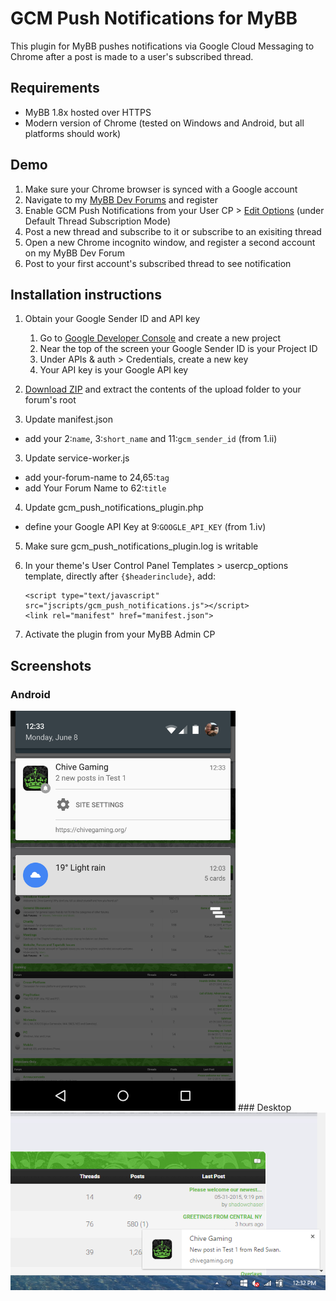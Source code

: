 # GCM Push Notifications for MyBB
This plugin for MyBB pushes notifications via Google Cloud Messaging to Chrome after a post is made to a user's subscribed thread.


## Requirements
- MyBB 1.8x hosted over HTTPS
- Modern version of Chrome (tested on Windows and Android, but all platforms should work)


## Demo
 1. Make sure your Chrome browser is synced with a Google account
 2. Navigate to my [MyBB Dev Forums](https://chivegaming.org/dev/) and register
 3. Enable GCM Push Notifications from your User CP > [Edit Options](https://chivegaming.org/dev/usercp.php?action=options) (under Default Thread Subscription Mode)
 4. Post a new thread and subscribe to it or subscribe to an exisiting thread
 5. Open a new Chrome incognito window, and register a second account on my MyBB Dev Forum
 6. Post to your first account's subscribed thread to see notification


## Installation instructions

 1. Obtain your Google Sender ID and API key
    1. Go to [Google Developer Console](https://console.developers.google.com/) and create a new project
    2. Near the top of the screen your Google Sender ID is your Project ID
    3. Under APIs & auth > Credentials, create a new key
    4. Your API key is your Google API key

 1. [Download ZIP](https://github.com/marcandrews/gcm-push-notifications-for-mybb/archive/master.zip) and extract the contents of the upload folder to your forum's root

 2. Update manifest.json
   - add your 2:`name`, 3:`short_name` and 11:`gcm_sender_id` (from 1.ii)

 3. Update service-worker.js
   - add your-forum-name to 24,65:`tag`
   - add Your Forum Name to 62:`title`

 4. Update gcm_push_notifications_plugin.php
   - define your Google API Key at 9:`GOOGLE_API_KEY` (from 1.iv)

 5. Make sure gcm_push_notifications_plugin.log is writable

 6. In your theme's User Control Panel Templates > usercp_options template, directly after `{$headerinclude}`, add: 
    ```
    <script type="text/javascript" src="jscripts/gcm_push_notifications.js"></script>
    <link rel="manifest" href="manifest.json">
    ```

 7. Activate the plugin from your MyBB Admin CP


## Screenshots

### Android
<img src=assets/i/android.png width=360 height=640 />
### Desktop
<img src=assets/i/desktop.png />

